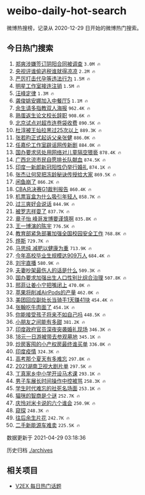 # weibo-daily-hot-search

微博热搜榜，记录从 2020-12-29 日开始的微博热门搜索。

## 今日热门搜索

<!-- BEGIN -->

1. [郑爽涉嫌签订阴阳合同被调查](https://s.weibo.com/weibo?q=%23%E9%83%91%E7%88%BD%E6%B6%89%E5%AB%8C%E7%AD%BE%E8%AE%A2%E9%98%B4%E9%98%B3%E5%90%88%E5%90%8C%E8%A2%AB%E8%B0%83%E6%9F%A5%23&Refer=top) `3.0M 🔥`
1. [央视评谁偷逃税谁就得凉凉](https://s.weibo.com/weibo?q=%23%E5%A4%AE%E8%A7%86%E8%AF%84%E8%B0%81%E5%81%B7%E9%80%83%E7%A8%8E%E8%B0%81%E5%B0%B1%E5%BE%97%E5%87%89%E5%87%89%23&Refer=top) `2.2M 🔥`
1. [严厉打击代孕等违法行为](https://s.weibo.com/weibo?q=%23%E4%B8%A5%E5%8E%89%E6%89%93%E5%87%BB%E4%BB%A3%E5%AD%95%E7%AD%89%E8%BF%9D%E6%B3%95%E8%A1%8C%E4%B8%BA%23&Refer=top) `1.5M 🔥`
1. [明星工作室接连注销](https://s.weibo.com/weibo?q=%23%E6%98%8E%E6%98%9F%E5%B7%A5%E4%BD%9C%E5%AE%A4%E6%8E%A5%E8%BF%9E%E6%B3%A8%E9%94%80%23&Refer=top) `1.5M 🔥`
1. [汪峰定律](https://s.weibo.com/weibo?q=%E6%B1%AA%E5%B3%B0%E5%AE%9A%E5%BE%8B&Refer=top) `1.3M 🔥`
1. [龚俊姚安娜加入中餐厅5](https://s.weibo.com/weibo?q=%23%E9%BE%9A%E4%BF%8A%E5%A7%9A%E5%AE%89%E5%A8%9C%E5%8A%A0%E5%85%A5%E4%B8%AD%E9%A4%90%E5%8E%855%23&Refer=top) `1.1M 🔥`
1. [余生请多指教双人海报](https://s.weibo.com/weibo?q=%23%E4%BD%99%E7%94%9F%E8%AF%B7%E5%A4%9A%E6%8C%87%E6%95%99%E5%8F%8C%E4%BA%BA%E6%B5%B7%E6%8A%A5%23&Refer=top) `962.4K 🔥`
1. [熟蛋返生论文校长辞职](https://s.weibo.com/weibo?q=%23%E7%86%9F%E8%9B%8B%E8%BF%94%E7%94%9F%E8%AE%BA%E6%96%87%E6%A0%A1%E9%95%BF%E8%BE%9E%E8%81%8C%23&Refer=top) `908.6K 🔥`
1. [北京试点对超市连卷袋收费](https://s.weibo.com/weibo?q=%23%E5%8C%97%E4%BA%AC%E8%AF%95%E7%82%B9%E5%AF%B9%E8%B6%85%E5%B8%82%E8%BF%9E%E5%8D%B7%E8%A2%8B%E6%94%B6%E8%B4%B9%23&Refer=top) `890.5K 🔥`
1. [杜淳被王灿拉黑过25次以上](https://s.weibo.com/weibo?q=%23%E6%9D%9C%E6%B7%B3%E8%A2%AB%E7%8E%8B%E7%81%BF%E6%8B%89%E9%BB%91%E8%BF%8725%E6%AC%A1%E4%BB%A5%E4%B8%8A%23&Refer=top) `889.3K 🔥`
1. [张若昀正式起诉父亲张健](https://s.weibo.com/weibo?q=%23%E5%BC%A0%E8%8B%A5%E6%98%80%E6%AD%A3%E5%BC%8F%E8%B5%B7%E8%AF%89%E7%88%B6%E4%BA%B2%E5%BC%A0%E5%81%A5%23&Refer=top) `886.0K 🔥`
1. [任嘉伦工作室辟谣网传新剧](https://s.weibo.com/weibo?q=%23%E4%BB%BB%E5%98%89%E4%BC%A6%E5%B7%A5%E4%BD%9C%E5%AE%A4%E8%BE%9F%E8%B0%A3%E7%BD%91%E4%BC%A0%E6%96%B0%E5%89%A7%23&Refer=top) `884.0K 🔥`
1. [国办要求惩处用网络对儿童隔空猥亵](https://s.weibo.com/weibo?q=%23%E5%9B%BD%E5%8A%9E%E8%A6%81%E6%B1%82%E6%83%A9%E5%A4%84%E7%94%A8%E7%BD%91%E7%BB%9C%E5%AF%B9%E5%84%BF%E7%AB%A5%E9%9A%94%E7%A9%BA%E7%8C%A5%E4%BA%B5%23&Refer=top) `878.4K 🔥`
1. [广西北流市民自愿排长队献血](https://s.weibo.com/weibo?q=%23%E5%B9%BF%E8%A5%BF%E5%8C%97%E6%B5%81%E5%B8%82%E6%B0%91%E8%87%AA%E6%84%BF%E6%8E%92%E9%95%BF%E9%98%9F%E7%8C%AE%E8%A1%80%23&Refer=top) `874.5K 🔥`
1. [印度一新郎新冠阳性仍举行婚礼](https://s.weibo.com/weibo?q=%23%E5%8D%B0%E5%BA%A6%E4%B8%80%E6%96%B0%E9%83%8E%E6%96%B0%E5%86%A0%E9%98%B3%E6%80%A7%E4%BB%8D%E4%B8%BE%E8%A1%8C%E5%A9%9A%E7%A4%BC%23&Refer=top) `874.1K 🔥`
1. [张杰让何炅把冻龄秘诀传授给大家](https://s.weibo.com/weibo?q=%23%E5%BC%A0%E6%9D%B0%E8%AE%A9%E4%BD%95%E7%82%85%E6%8A%8A%E5%86%BB%E9%BE%84%E7%A7%98%E8%AF%80%E4%BC%A0%E6%8E%88%E7%BB%99%E5%A4%A7%E5%AE%B6%23&Refer=top) `869.5K 🔥`
1. [闲鱼崩了](https://s.weibo.com/weibo?q=%E9%97%B2%E9%B1%BC%E5%B4%A9%E4%BA%86&Refer=top) `866.2K 🔥`
1. [CBA总决赛G1裁判报告](https://s.weibo.com/weibo?q=%23CBA%E6%80%BB%E5%86%B3%E8%B5%9BG1%E8%A3%81%E5%88%A4%E6%8A%A5%E5%91%8A%23&Refer=top) `860.4K 🔥`
1. [机票盲盒为什么吸引年轻人](https://s.weibo.com/weibo?q=%23%E6%9C%BA%E7%A5%A8%E7%9B%B2%E7%9B%92%E4%B8%BA%E4%BB%80%E4%B9%88%E5%90%B8%E5%BC%95%E5%B9%B4%E8%BD%BB%E4%BA%BA%23&Refer=top) `858.7K 🔥`
1. [过三爽好会说话](https://s.weibo.com/weibo?q=%23%E8%BF%87%E4%B8%89%E7%88%BD%E5%A5%BD%E4%BC%9A%E8%AF%B4%E8%AF%9D%23&Refer=top) `844.9K 🔥`
1. [被罗志祥耍了](https://s.weibo.com/weibo?q=%23%E8%A2%AB%E7%BD%97%E5%BF%97%E7%A5%A5%E8%80%8D%E4%BA%86%23&Refer=top) `837.7K 🔥`
1. [章子怡 峰哥发博要谨慎啊](https://s.weibo.com/weibo?q=%E7%AB%A0%E5%AD%90%E6%80%A1%20%E5%B3%B0%E5%93%A5%E5%8F%91%E5%8D%9A%E8%A6%81%E8%B0%A8%E6%85%8E%E5%95%8A&Refer=top) `835.8K 🔥`
1. [王一博演的陈宇](https://s.weibo.com/weibo?q=%23%E7%8E%8B%E4%B8%80%E5%8D%9A%E6%BC%94%E7%9A%84%E9%99%88%E5%AE%87%23&Refer=top) `776.5K 🔥`
1. [教育部紧急部署加强全国校园安全工作](https://s.weibo.com/weibo?q=%E6%95%99%E8%82%B2%E9%83%A8%E7%B4%A7%E6%80%A5%E9%83%A8%E7%BD%B2%E5%8A%A0%E5%BC%BA%E5%85%A8%E5%9B%BD%E6%A0%A1%E5%9B%AD%E5%AE%89%E5%85%A8%E5%B7%A5%E4%BD%9C&Refer=top) `768.8K 🔥`
1. [烨斯](https://s.weibo.com/weibo?q=%E7%83%A8%E6%96%AF&Refer=top) `729.7K 🔥`
1. [马思纯 减肥以健康为重](https://s.weibo.com/weibo?q=%E9%A9%AC%E6%80%9D%E7%BA%AF%20%E5%87%8F%E8%82%A5%E4%BB%A5%E5%81%A5%E5%BA%B7%E4%B8%BA%E9%87%8D&Refer=top) `713.9K 🔥`
1. [今年高校毕业生规模达909万人](https://s.weibo.com/weibo?q=%23%E4%BB%8A%E5%B9%B4%E9%AB%98%E6%A0%A1%E6%AF%95%E4%B8%9A%E7%94%9F%E8%A7%84%E6%A8%A1%E8%BE%BE909%E4%B8%87%E4%BA%BA%23&Refer=top) `684.4K 🔥`
1. [刘宇直播](https://s.weibo.com/weibo?q=%23%E5%88%98%E5%AE%87%E7%9B%B4%E6%92%AD%23&Refer=top) `580.9K 🔥`
1. [夫妻吵架最伤人的话是什么](https://s.weibo.com/weibo?q=%23%E5%A4%AB%E5%A6%BB%E5%90%B5%E6%9E%B6%E6%9C%80%E4%BC%A4%E4%BA%BA%E7%9A%84%E8%AF%9D%E6%98%AF%E4%BB%80%E4%B9%88%23&Refer=top) `509.3K 🔥`
1. [国办要求加强出生人口性别比综合治理](https://s.weibo.com/weibo?q=%E5%9B%BD%E5%8A%9E%E8%A6%81%E6%B1%82%E5%8A%A0%E5%BC%BA%E5%87%BA%E7%94%9F%E4%BA%BA%E5%8F%A3%E6%80%A7%E5%88%AB%E6%AF%94%E7%BB%BC%E5%90%88%E6%B2%BB%E7%90%86&Refer=top) `507.8K 🔥`
1. [邢菲让姜小宁把嘴闭上](https://s.weibo.com/weibo?q=%23%E9%82%A2%E8%8F%B2%E8%AE%A9%E5%A7%9C%E5%B0%8F%E5%AE%81%E6%8A%8A%E5%98%B4%E9%97%AD%E4%B8%8A%23&Refer=top) `470.0K 🔥`
1. [苹果将削减AirPods的产量](https://s.weibo.com/weibo?q=%23%E8%8B%B9%E6%9E%9C%E5%B0%86%E5%89%8A%E5%87%8FAirPods%E7%9A%84%E4%BA%A7%E9%87%8F%23&Refer=top) `462.0K 🔥`
1. [美团回应副处长当骑手1天赚41块](https://s.weibo.com/weibo?q=%23%E7%BE%8E%E5%9B%A2%E5%9B%9E%E5%BA%94%E5%89%AF%E5%A4%84%E9%95%BF%E5%BD%93%E9%AA%91%E6%89%8B1%E5%A4%A9%E8%B5%9A41%E5%9D%97%23&Refer=top) `454.4K 🔥`
1. [张翰吃牛肉面了](https://s.weibo.com/weibo?q=%23%E5%BC%A0%E7%BF%B0%E5%90%83%E7%89%9B%E8%82%89%E9%9D%A2%E4%BA%86%23&Refer=top) `454.1K 🔥`
1. [你能接受孩子将来不如自己吗](https://s.weibo.com/weibo?q=%23%E4%BD%A0%E8%83%BD%E6%8E%A5%E5%8F%97%E5%AD%A9%E5%AD%90%E5%B0%86%E6%9D%A5%E4%B8%8D%E5%A6%82%E8%87%AA%E5%B7%B1%E5%90%97%23&Refer=top) `448.5K 🔥`
1. [小朋友之间能有多甜](https://s.weibo.com/weibo?q=%E5%B0%8F%E6%9C%8B%E5%8F%8B%E4%B9%8B%E9%97%B4%E8%83%BD%E6%9C%89%E5%A4%9A%E7%94%9C&Refer=top) `381.2K 🔥`
1. [印度政府官员深夜突袭婚礼现场](https://s.weibo.com/weibo?q=%E5%8D%B0%E5%BA%A6%E6%94%BF%E5%BA%9C%E5%AE%98%E5%91%98%E6%B7%B1%E5%A4%9C%E7%AA%81%E8%A2%AD%E5%A9%9A%E7%A4%BC%E7%8E%B0%E5%9C%BA&Refer=top) `346.3K 🔥`
1. [18元一日游被带去参观墓地](https://s.weibo.com/weibo?q=18%E5%85%83%E4%B8%80%E6%97%A5%E6%B8%B8%E8%A2%AB%E5%B8%A6%E5%8E%BB%E5%8F%82%E8%A7%82%E5%A2%93%E5%9C%B0&Refer=top) `345.1K 🔥`
1. [炒房客囤的小产权房最终谁买单](https://s.weibo.com/weibo?q=%E7%82%92%E6%88%BF%E5%AE%A2%E5%9B%A4%E7%9A%84%E5%B0%8F%E4%BA%A7%E6%9D%83%E6%88%BF%E6%9C%80%E7%BB%88%E8%B0%81%E4%B9%B0%E5%8D%95&Refer=top) `336.0K 🔥`
1. [印度疫情](https://s.weibo.com/weibo?q=%23%E5%8D%B0%E5%BA%A6%E7%96%AB%E6%83%85%23&Refer=top) `324.3K 🔥`
1. [高考那个夏天有多难忘](https://s.weibo.com/weibo?q=%23%E9%AB%98%E8%80%83%E9%82%A3%E4%B8%AA%E5%A4%8F%E5%A4%A9%E6%9C%89%E5%A4%9A%E9%9A%BE%E5%BF%98%23&Refer=top) `297.8K 🔥`
1. [2021湖南卫视大剧片单](https://s.weibo.com/weibo?q=%232021%E6%B9%96%E5%8D%97%E5%8D%AB%E8%A7%86%E5%A4%A7%E5%89%A7%E7%89%87%E5%8D%95%23&Refer=top) `297.5K 🔥`
1. [丁真家乡中小学开设马术课](https://s.weibo.com/weibo?q=%23%E4%B8%81%E7%9C%9F%E5%AE%B6%E4%B9%A1%E4%B8%AD%E5%B0%8F%E5%AD%A6%E5%BC%80%E8%AE%BE%E9%A9%AC%E6%9C%AF%E8%AF%BE%23&Refer=top) `293.1K 🔥`
1. [男子车展长时间操作中控被骂](https://s.weibo.com/weibo?q=%E7%94%B7%E5%AD%90%E8%BD%A6%E5%B1%95%E9%95%BF%E6%97%B6%E9%97%B4%E6%93%8D%E4%BD%9C%E4%B8%AD%E6%8E%A7%E8%A2%AB%E9%AA%82&Refer=top) `258.3K 🔥`
1. [学生时代难忘的社死名场面](https://s.weibo.com/weibo?q=%23%E5%AD%A6%E7%94%9F%E6%97%B6%E4%BB%A3%E9%9A%BE%E5%BF%98%E7%9A%84%E7%A4%BE%E6%AD%BB%E5%90%8D%E5%9C%BA%E9%9D%A2%23&Refer=top) `253.1K 🔥`
1. [猫咪的智商是个谜](https://s.weibo.com/weibo?q=%E7%8C%AB%E5%92%AA%E7%9A%84%E6%99%BA%E5%95%86%E6%98%AF%E4%B8%AA%E8%B0%9C&Refer=top) `252.7K 🔥`
1. [庆怜对米卡说的六个谁会](https://s.weibo.com/weibo?q=%23%E5%BA%86%E6%80%9C%E5%AF%B9%E7%B1%B3%E5%8D%A1%E8%AF%B4%E7%9A%84%E5%85%AD%E4%B8%AA%E8%B0%81%E4%BC%9A%23&Refer=top) `250.9K 🔥`
1. [窥探](https://s.weibo.com/weibo?q=%E7%AA%A5%E6%8E%A2&Refer=top) `248.3K 🔥`
1. [往后余生片花](https://s.weibo.com/weibo?q=%E5%BE%80%E5%90%8E%E4%BD%99%E7%94%9F%E7%89%87%E8%8A%B1&Refer=top) `242.7K 🔥`
1. [二手新能源车难卖](https://s.weibo.com/weibo?q=%23%E4%BA%8C%E6%89%8B%E6%96%B0%E8%83%BD%E6%BA%90%E8%BD%A6%E9%9A%BE%E5%8D%96%23&Refer=top) `225.5K 🔥`

数据更新于 2021-04-29 03:18:36

<!-- END -->

历史归档 [./archives](./archives)

## 相关项目

- [V2EX 每日热门话题](https://github.com/boojack/v2ex-daily-hot-topic)
